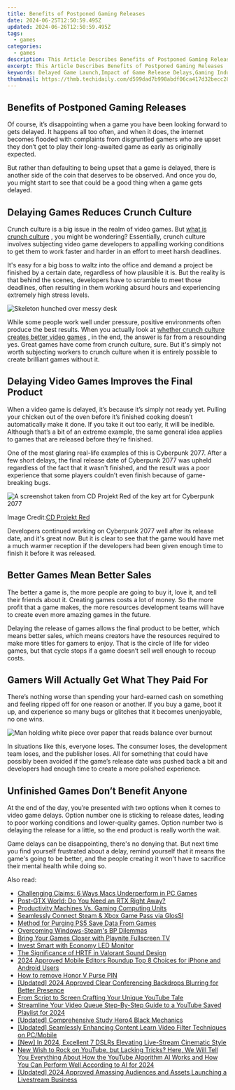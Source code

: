 ```yaml
---
title: Benefits of Postponed Gaming Releases
date: 2024-06-25T12:50:59.495Z
updated: 2024-06-26T12:50:59.495Z
tags:
  - games
categories:
  - games
description: This Article Describes Benefits of Postponed Gaming Releases
excerpt: This Article Describes Benefits of Postponed Gaming Releases
keywords: Delayed Game Launch,Impact of Game Release Delays,Gaming Industry Delay Strategies,Consumer Reactions to Game Postponements,Why Games Get Delayed,Delayed Gaming Release Consequences,Game Development Pause Impact Analysis
thumbnail: https://thmb.techidaily.com/d599dad7b998abdf06ca417d32becc28547b33f181303fc426d96b899acd4e4b.jpg
---
```


## Benefits of Postponed Gaming Releases

 Of course, it’s disappointing when a game you have been looking forward to gets delayed. It happens all too often, and when it does, the internet becomes flooded with complaints from disgruntled gamers who are upset they don’t get to play their long-awaited game as early as originally expected.

 But rather than defaulting to being upset that a game is delayed, there is another side of the coin that deserves to be observed. And once you do, you might start to see that could be a good thing when a game gets delayed.

## Delaying Games Reduces Crunch Culture

 Crunch culture is a big issue in the realm of video games. But [what is crunch culture](https://www.makeuseof.com/crunch-culture-video-games/) , you might be wondering? Essentially, crunch culture involves subjecting video game developers to appalling working conditions to get them to work faster and harder in an effort to meet harsh deadlines.

 It's easy for a big boss to waltz into the office and demand a project be finished by a certain date, regardless of how plausible it is. But the reality is that behind the scenes, developers have to scramble to meet those deadlines, often resulting in them working absurd hours and experiencing extremely high stress levels.

![Skeleton hunched over messy desk](https://static1.makeuseofimages.com/wordpress/wp-content/uploads/2023/08/skeleton-hunched-over-messy-desk.jpg)

 While some people work well under pressure, positive environments often produce the best results. When you actually look at [whether crunch culture creates better video games](https://www.makeuseof.com/does-crunch-culture-deliver-good-bad-games/) , in the end, the answer is far from a resounding yes. Great games have come from crunch culture, sure. But it's simply not worth subjecting workers to crunch culture when it is entirely possible to create brilliant games without it.

## Delaying Video Games Improves the Final Product

 When a video game is delayed, it’s because it’s simply not ready yet. Pulling your chicken out of the oven before it’s finished cooking doesn’t automatically make it done. If you take it out too early, it will be inedible. Although that’s a bit of an extreme example, the same general idea applies to games that are released before they’re finished.

 One of the most glaring real-life examples of this is Cyberpunk 2077\. After a few short delays, the final release date of Cyberpunk 2077 was upheld regardless of the fact that it wasn't finished, and the result was a poor experience that some players couldn’t even finish because of game-breaking bugs.

![A screenshot taken from CD Projekt Red of the key art for Cyberpunk 2077](https://static1.makeuseofimages.com/wordpress/wp-content/uploads/2023/03/cyberpunk-2077-key-art.jpg)

 Image Credit:[CD Projekt Red](https://www.cdprojektred.com/en/our-games)

 Developers continued working on Cyberpunk 2077 well after its release date, and it's great now. But it is clear to see that the game would have met a much warmer reception if the developers had been given enough time to finish it before it was released.

## Better Games Mean Better Sales

 The better a game is, the more people are going to buy it, love it, and tell their friends about it. Creating games costs a lot of money. So the more profit that a game makes, the more resources development teams will have to create even more amazing games in the future.

 Delaying the release of games allows the final product to be better, which means better sales, which means creators have the resources required to make more titles for gamers to enjoy. That is the circle of life for video games, but that cycle stops if a game doesn’t sell well enough to recoup costs.

## Gamers Will Actually Get What They Paid For

 There’s nothing worse than spending your hard-earned cash on something and feeling ripped off for one reason or another. If you buy a game, boot it up, and experience so many bugs or glitches that it becomes unenjoyable, no one wins.

![Man holding white piece over paper that reads balance over burnout](https://static1.makeuseofimages.com/wordpress/wp-content/uploads/2023/08/man-holding-white-piece-over-paper-that-reads-balance-over-burnout.jpg)

 In situations like this, everyone loses. The consumer loses, the development team loses, and the publisher loses. All for something that could have possibly been avoided if the game’s release date was pushed back a bit and developers had enough time to create a more polished experience.

## Unfinished Games Don’t Benefit Anyone

 At the end of the day, you’re presented with two options when it comes to video game delays. Option number one is sticking to release dates, leading to poor working conditions and lower-quality games. Option number two is delaying the release for a little, so the end product is really worth the wait.

 Game delays can be disappointing, there's no denying that. But next time you find yourself frustrated about a delay, remind yourself that it means the game's going to be better, and the people creating it won't have to sacrifice their mental health while doing so.


<ins class="adsbygoogle"
     style="display:block"
     data-ad-format="autorelaxed"
     data-ad-client="ca-pub-7571918770474297"
     data-ad-slot="1223367746"></ins>



<ins class="adsbygoogle"
     style="display:block"
     data-ad-client="ca-pub-7571918770474297"
     data-ad-slot="8358498916"
     data-ad-format="auto"
     data-full-width-responsive="true"></ins>

<span class="atpl-alsoreadstyle">Also read:</span>
<div><ul>
<li><a href="https://games-able.techidaily.com/challenging-claims-6-ways-macs-underperform-in-pc-games/"><u>Challenging Claims: 6 Ways Macs Underperform in PC Games</u></a></li>
<li><a href="https://games-able.techidaily.com/post-gtx-world-do-you-need-an-rtx-right-away/"><u>Post-GTX World: Do You Need an RTX Right Away?</u></a></li>
<li><a href="https://games-able.techidaily.com/productivity-machines-vs-gaming-computing-units/"><u>Productivity Machines Vs. Gaming Computing Units</u></a></li>
<li><a href="https://games-able.techidaily.com/seamlessly-connect-steam-and-xbox-game-pass-via-glossi/"><u>Seamlessly Connect Steam & Xbox Game Pass via GlosSI</u></a></li>
<li><a href="https://games-able.techidaily.com/method-for-purging-ps5-save-data-from-games/"><u>Method for Purging PS5 Save Data From Games</u></a></li>
<li><a href="https://games-able.techidaily.com/overcoming-windows-steams-bp-dilemmas/"><u>Overcoming Windows-Steam's BP Dilemmas</u></a></li>
<li><a href="https://games-able.techidaily.com/bring-your-games-closer-with-playnite-fullscreen-tv/"><u>Bring Your Games Closer with Playnite Fullscreen TV</u></a></li>
<li><a href="https://games-able.techidaily.com/invest-smart-with-economy-led-monitor/"><u>Invest Smart with Economy LED Monitor</u></a></li>
<li><a href="https://games-able.techidaily.com/the-significance-of-hrtf-in-valorant-sound-design/"><u>The Significance of HRTF in Valorant Sound Design</u></a></li>
<li><a href="https://extra-skills.techidaily.com/2024-approved-mobile-editors-roundup-top-8-choices-for-iphone-and-android-users/"><u>2024 Approved  Mobile Editors Roundup  Top 8 Choices for iPhone and Android Users</u></a></li>
<li><a href="https://blog-min.techidaily.com/how-to-remove-honor-v-purse-pin-by-drfone-android-unlock-android-unlock/"><u>How to remove Honor V Purse PIN</u></a></li>
<li><a href="https://screen-mirroring-recording.techidaily.com/updated-2024-approved-clear-conferencing-backdrops-blurring-for-better-presence/"><u>[Updated] 2024 Approved  Clear Conferencing Backdrops  Blurring for Better Presence</u></a></li>
<li><a href="https://youtube-video-recordings.techidaily.com/from-script-to-screen-crafting-your-unique-youtube-tale/"><u>From Script to Screen  Crafting Your Unique YouTube Tale</u></a></li>
<li><a href="https://youtube-docs.techidaily.com/mline-your-video-queue-step-by-step-guide-to-a-youtube-saved-playlist-for-2024/"><u>Streamline Your Video Queue  Step-By-Step Guide to a YouTube Saved Playlist for 2024</u></a></li>
<li><a href="https://extra-tips.techidaily.com/updated-comprehensive-study-hero4-black-mechanics/"><u>[Updated] Comprehensive Study  Hero4 Black Mechanics</u></a></li>
<li><a href="https://extra-approaches.techidaily.com/updated-seamlessly-enhancing-content-learn-video-filter-techniques-on-pcmobile/"><u>[Updated] Seamlessly Enhancing Content  Learn Video Filter Techniques on PC/Mobile</u></a></li>
<li><a href="https://facebook-record-videos.techidaily.com/new-in-2024-excellent-7-dslrs-elevating-live-stream-cinematic-style/"><u>[New] In 2024, Excellent 7 DSLRs Elevating Live-Stream Cinematic Style</u></a></li>
<li><a href="https://ai-video-editing.techidaily.com/1713965950219-new-wish-to-rock-on-youtube-but-lacking-tricks-here-we-will-tell-you-everything-about-how-the-youtube-algorithm-ai-works-and-how-you-can-perform-well-accord/"><u>New Wish to Rock on YouTube, but Lacking Tricks? Here, We Will Tell You Everything About How the YouTube Algorithm AI Works and How You Can Perform Well According to AI for 2024</u></a></li>
<li><a href="https://facebook-video-footage.techidaily.com/updated-2024-approved-amassing-audiences-and-assets-launching-a-livestream-business/"><u>[Updated] 2024 Approved  Amassing Audiences and Assets  Launching a Livestream Business</u></a></li>
</ul></div>
